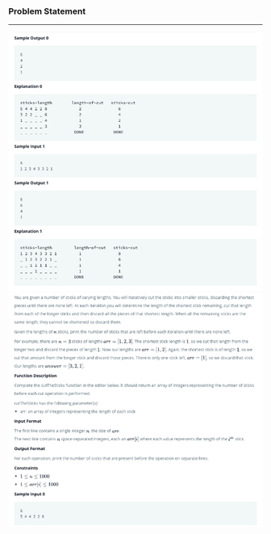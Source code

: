 ### Problem Statement

------------

![](../../.github/images/41_1.png)
![](../../.github/images/41_2.png)
